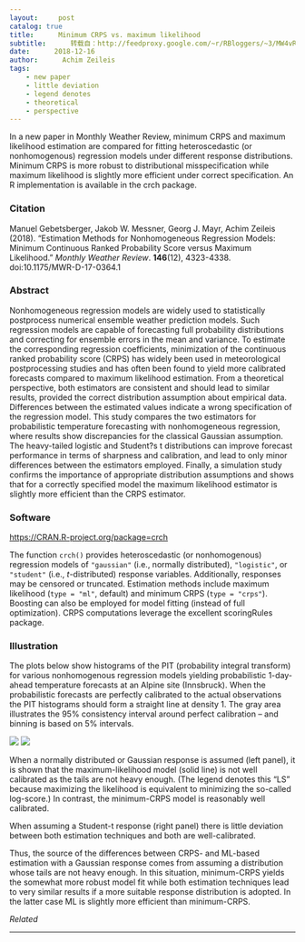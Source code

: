 ```yaml
---
layout:     post
catalog: true
title:      Minimum CRPS vs. maximum likelihood
subtitle:      转载自：http://feedproxy.google.com/~r/RBloggers/~3/MW4vR1H3tgM/
date:      2018-12-16
author:      Achim Zeileis
tags:
    - new paper
    - little deviation
    - legend denotes
    - theoretical
    - perspective
---
```






In a new paper in Monthly Weather Review, minimum CRPS and maximum likelihood estimation are compared for fitting heteroscedastic (or nonhomogenous) regression models under different response distributions. Minimum CRPS is more robust to distributional misspecification while maximum likelihood is slightly more efficient under correct specification. An R implementation is available in the crch package.

### Citation

Manuel Gebetsberger, Jakob W. Messner, Georg J. Mayr, Achim Zeileis (2018). “Estimation Methods for Nonhomogeneous Regression Models: Minimum Continuous Ranked Probability Score versus Maximum Likelihood.” *Monthly Weather Review*. **146**(12), 4323-4338. doi:10.1175/MWR-D-17-0364.1

### Abstract

Nonhomogeneous regression models are widely used to statistically postprocess numerical ensemble weather prediction models. Such regression models are capable of forecasting full probability distributions and correcting for ensemble errors in the mean and variance. To estimate the corresponding regression coefficients, minimization of the continuous ranked probability score (CRPS) has widely been used in meteorological postprocessing studies and has often been found to yield more calibrated forecasts compared to maximum likelihood estimation. From a theoretical perspective, both estimators are consistent and should lead to similar results, provided the correct distribution assumption about empirical data. Differences between the estimated values indicate a wrong specification of the regression model. This study compares the two estimators for probabilistic temperature forecasting with nonhomogeneous regression, where results show discrepancies for the classical Gaussian assumption. The heavy-tailed logistic and Student?s t distributions can improve forecast performance in terms of sharpness and calibration, and lead to only minor differences between the estimators employed. Finally, a simulation study confirms the importance of appropriate distribution assumptions and shows that for a correctly specified model the maximum likelihood estimator is slightly more efficient than the CRPS estimator.

### Software

https://CRAN.R-project.org/package=crch

The function `crch()` provides heteroscedastic (or nonhomogenous) regression models of `"gaussian"` (i.e., normally distributed), `"logistic"`, or `"student"` (i.e., *t*-distributed) response variables. Additionally, responses may be censored or truncated. Estimation methods include maximum likelihood (`type = "ml"`, default) and minimum CRPS (`type = "crps"`). Boosting can also be employed for model fitting (instead of full optimization). CRPS computations leverage the excellent scoringRules package.

### Illustration

The plots below show histograms of the PIT (probability integral transform) for various nonhomogenous regression models yielding probabilistic 1-day-ahead temperature forecasts at an Alpine site (Innsbruck). When the probabilistic forecasts are perfectly calibrated to the actual observations the PIT histograms should form a straight line at density 1. The gray area illustrates the 95% consistency interval around perfect calibration – and binning is based on 5% intervals.

![](https://i2.wp.com/eeecon.uibk.ac.at/~zeileis/assets/posts/2018-12-17-crps_vs_ml/pit.png?w=456&ssl=1)
![](https://i2.wp.com/eeecon.uibk.ac.at/~zeileis/assets/posts/2018-12-17-crps_vs_ml/pit.png?w=456&ssl=1)


When a normally distributed or Gaussian response is assumed (left panel), it is shown that the maximum-likelihood model (solid line) is not well calibrated as the tails are not heavy enough. (The legend denotes this “LS” because maximizing the likelihood is equivalent to minimizing the so-called log-score.) In contrast, the minimum-CRPS model is reasonably well calibrated.

When assuming a Student-t response (right panel) there is little deviation between both estimation techniques and both are well-calibrated.

Thus, the source of the differences between CRPS- and ML-based estimation with a Gaussian response comes from assuming a distribution whose tails are not heavy enough. In this situation, minimum-CRPS yields the somewhat more robust model fit while both estimation techniques lead to very similar results if a more suitable response distribution is adopted. In the latter case ML is slightly more efficient than minimum-CRPS.


*Related*








---
